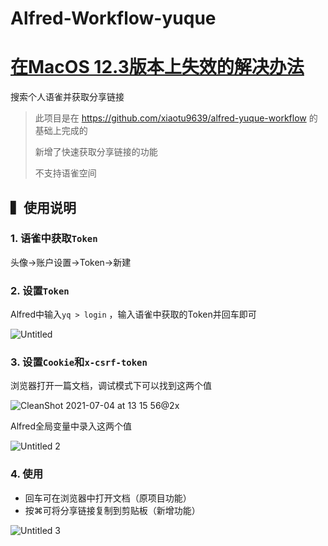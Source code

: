 # Alfred-Workflow-yuque

# [在MacOS 12.3版本上失效的解决办法](https://lancong.notion.site/Alfred-MacOS-12-3-python-workflow-c97b734dc0954053bb01c754f311bff5)

搜索个人语雀并获取分享链接

> 此项目是在 https://github.com/xiaotu9639/alfred-yuque-workflow 的基础上完成的
> 
> 新增了快速获取分享链接的功能
> 
> 不支持语雀空间

## ▍使用说明

### 1. 语雀中获取`Token`

头像→账户设置→Token→新建

### 2. 设置`Token`

Alfred中输入`yq > login` ，输入语雀中获取的Token并回车即可

![Untitled](https://user-images.githubusercontent.com/41355260/124374456-e8f97100-dccd-11eb-9a68-79c82e185407.png)


### 3. 设置`Cookie`和`x-csrf-token`

浏览器打开一篇文档，调试模式下可以找到这两个值

![CleanShot 2021-07-04 at 13 15 56@2x](https://user-images.githubusercontent.com/41355260/124374719-4989ad80-dcd0-11eb-8a2c-8c55e2560b60.png)


Alfred全局变量中录入这两个值


![Untitled 2](https://user-images.githubusercontent.com/41355260/124374452-e0089f80-dccd-11eb-9ce3-3a350f292d07.png)


### 4. 使用

- 回车可在浏览器中打开文档（原项目功能）
- 按⌘可将分享链接复制到剪贴板（新增功能）


![Untitled 3](https://user-images.githubusercontent.com/41355260/124374453-e565ea00-dccd-11eb-954c-fa1c20fc200b.png)

